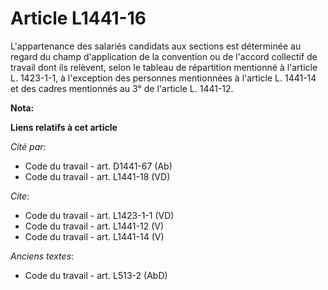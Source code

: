 # Article L1441-16

L'appartenance des salariés candidats aux sections est déterminée au regard du champ d'application de la convention ou de
l'accord collectif de travail dont ils relèvent, selon le tableau de répartition mentionné à l'article L. 1423-1-1, à
l'exception des personnes mentionnées à l'article L. 1441-14 et des cadres mentionnés au 3° de l'article L. 1441-12.

**Nota:**



**Liens relatifs à cet article**

_Cité par_:

  - Code du travail - art. D1441-67 (Ab)
  - Code du travail - art. L1441-18 (VD)

_Cite_:

  - Code du travail - art. L1423-1-1 (VD)
  - Code du travail - art. L1441-12 (V)
  - Code du travail - art. L1441-14 (V)

_Anciens textes_:

  - Code du travail - art. L513-2 (AbD)
